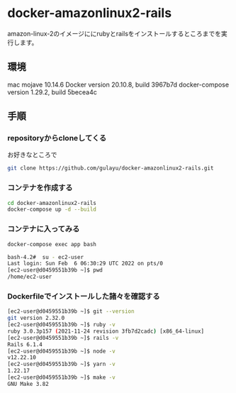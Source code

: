 # docker-amazonlinux2-rails
amazon-linux-2のイメージににrubyとrailsをインストールするところまでを実行します。

## 環境
mac mojave 10.14.6
Docker version 20.10.8, build 3967b7d
docker-compose version 1.29.2, build 5becea4c

## 手順
### repositoryからcloneしてくる
お好きなところで
```sh
git clone https://github.com/gulayu/docker-amazonlinux2-rails.git
```

### コンテナを作成する
```sh
cd docker-amazonlinux2-rails
docker-compose up -d --build
```

### コンテナに入ってみる
```sh
docker-compose exec app bash

bash-4.2#  su - ec2-user
Last login: Sun Feb  6 06:30:29 UTC 2022 on pts/0
[ec2-user@d0459551b39b ~]$ pwd
/home/ec2-user
```

### Dockerfileでインストールした諸々を確認する
```sh
[ec2-user@d0459551b39b ~]$ git --version
git version 2.32.0
[ec2-user@d0459551b39b ~]$ ruby -v
ruby 3.0.3p157 (2021-11-24 revision 3fb7d2cadc) [x86_64-linux]
[ec2-user@d0459551b39b ~]$ rails -v
Rails 6.1.4
[ec2-user@d0459551b39b ~]$ node -v
v12.22.10
[ec2-user@d0459551b39b ~]$ yarn -v
1.22.17
[ec2-user@d0459551b39b ~]$ make -v
GNU Make 3.82
```